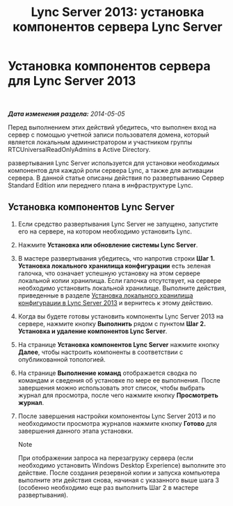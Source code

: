 ﻿---
title: 'Lync Server 2013: установка компонентов сервера Lync Server'
TOCTitle: Установка компонентов сервера Lync Server
ms:assetid: 186aed6e-7adf-4a92-9f2e-f9a4de5ff202
ms:mtpsurl: https://technet.microsoft.com/ru-ru/library/Gg398239(v=OCS.15)
ms:contentKeyID: 49309079
ms.date: 05/19/2016
mtps_version: v=OCS.15
ms.translationtype: HT
---

# Установка компонентов сервера для Lync Server 2013

 

_**Дата изменения раздела:** 2014-05-05_

Перед выполнением этих действий убедитесь, что выполнен вход на сервер с помощью учетной записи пользователя домена, который является локальным администратором и участником группы RTCUniversalReadOnlyAdmins в Active Directory.

развертывания Lync Server используется для установки необходимых компонентов для каждой роли сервера Lync, а также для активации сервера. В данной статье описаны действия по развертыванию Сервер Standard Edition или переднего плана в инфраструктуре Lync.

## Установка компонентов Lync Server

1.  Если средство развертывания Lync Server не запущено, запустите его на сервере, на котором необходимо установить Lync.

2.  Нажмите **Установка или обновление системы Lync Server**.

3.  В мастере развертывания убедитесь, что напротив строки **Шаг 1. Установка локального хранилища конфигурации** есть зеленая галочка, что означает успешную установку на этом сервере локальной копии хранилища. Если галочка отсутствует, на сервере необходимо установить локальной хранилище. Выполните действия, приведенные в разделе [Установка локального хранилища конфигурации в Lync Server 2013](lync-server-2013-install-the-local-configuration-store.md) и вернитесь к этому действию.

4.  Когда вы будете готовы установить компоненты Lync Server 2013 на сервере, нажмите кнопку **Выполнить** рядом с пунктом **Шаг 2. Установка и удаление компонентов Lync Server**.

5.  На странице **Установка компонентов Lync Server** нажмите кнопку **Далее**, чтобы настроить компоненты в соответствии с опубликованной топологией.

6.  На странице **Выполнение команд** отображается сводка по командам и сведения об установке по мере ее выполнения. После завершения можно использовать этот список, чтобы выбрать журнал для просмотра, после чего нажмите кнопку **Просмотреть журнал**.

7.  После завершения настройки компонентоы Lync Server 2013 и по необходимости просмотра журналов нажмите кнопку **Готово** для завершения данного этапа установки.
    
    > [!NOTE]  
    > При отображении запроса на перезагрузку сервера (если необходимо установить Windows Desktop Experience) выполните это действие. После создания резервной копии и запуска компьютера выполните эти действия снова, начиная с указанного выше шага 3 (особенно необходимо еще раз выполнить Шаг 2 в мастере развертывания).
